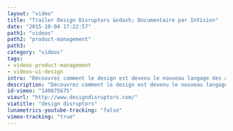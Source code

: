 ```yaml
---
layout: "video"
title: "Trailer Design Disruptors &ndash; Documentaire par InVision"
date: "2015-10-04 17:22:57"
path1: "videos"
path2: "product-management"
path3:
category: "videos"
tags:
- videos-product-management
- videos-ui-design
intro: "Découvrez comment le design est devenu le nouveau langage des affaires"
description: "Découvrez comment le design est devenu le nouveau langage des affaires"
id-vimeo: "140875675"
viaurl: "http://www.designdisruptors.com/"
viatitle: "design disruptors"
lunametrics-youtube-tracking: "false"
vimeo-tracking: "true"
---
```


